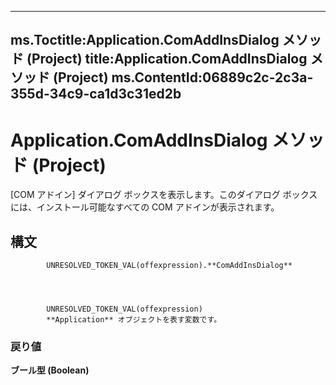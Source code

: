 

---
ms.Toctitle:Application.ComAddInsDialog メソッド (Project)
title:Application.ComAddInsDialog メソッド (Project)
ms.ContentId:06889c2c-2c3a-355d-34c9-ca1d3c31ed2b
---
# Application.ComAddInsDialog メソッド (Project)




[COM アドイン] ダイアログ ボックスを表示します。このダイアログ ボックスには、インストール可能なすべての COM アドインが表示されます。

## 構文

            UNRESOLVED_TOKEN_VAL(offexpression).**ComAddInsDialog**




            UNRESOLVED_TOKEN_VAL(offexpression)
            **Application** オブジェクトを表す変数です。

### 戻り値
**ブール型 (Boolean)**






